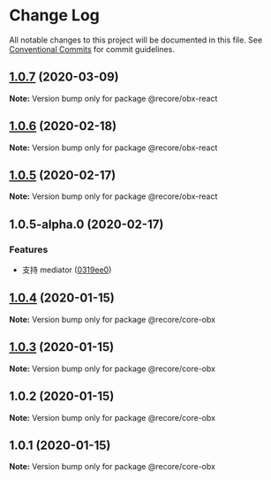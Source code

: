 # Change Log

All notable changes to this project will be documented in this file.
See [Conventional Commits](https://conventionalcommits.org) for commit guidelines.

## [1.0.7](https://github.com/recore/recore/compare/@recore/obx-react@1.0.6...@recore/obx-react@1.0.7) (2020-03-09)

**Note:** Version bump only for package @recore/obx-react





## [1.0.6](https://github.com/recore/recore/compare/@recore/obx-react@1.0.5...@recore/obx-react@1.0.6) (2020-02-18)

**Note:** Version bump only for package @recore/obx-react





## [1.0.5](https://github.com/recore/recore/compare/@recore/obx-react@1.0.5-alpha.0...@recore/obx-react@1.0.5) (2020-02-17)

**Note:** Version bump only for package @recore/obx-react





## 1.0.5-alpha.0 (2020-02-17)


### Features

* 支持 mediator ([0319ee0](https://github.com/recore/recore/commit/0319ee05e88028eafcfa647a3fe0dbae03d973c8))





## [1.0.4](https://github.com/recore/recore/compare/@recore/core-obx@1.0.3...@recore/core-obx@1.0.4) (2020-01-15)

**Note:** Version bump only for package @recore/core-obx





## [1.0.3](https://github.com/recore/recore/compare/@recore/core-obx@1.0.2...@recore/core-obx@1.0.3) (2020-01-15)

**Note:** Version bump only for package @recore/core-obx





## 1.0.2 (2020-01-15)

**Note:** Version bump only for package @recore/core-obx





## 1.0.1 (2020-01-15)

**Note:** Version bump only for package @recore/core-obx
